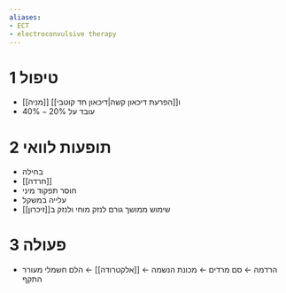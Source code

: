 ```yaml
---
aliases:
- ECT
- electroconvulsive therapy
---
```



# 1	טיפול

- [[מניה]] ו[[הפרעת דיכאון קשה|דיכאון חד קוטבי]]
- עובד על $20\%-40\%$

# 2	תופעות לוואי

- בחילה
- [[חרדה]]
- חוסר תפקוד מיני
- עלייה במשקל
- שימוש ממושך גורם לנזק מוחי ולנזק ב[[זיכרון]]

# 3	 פעולה

- הרדמה ← סם מרדים ← מכונת הנשמה ← [[אלקטרודה]] ← הלם חשמלי מעורר התקף